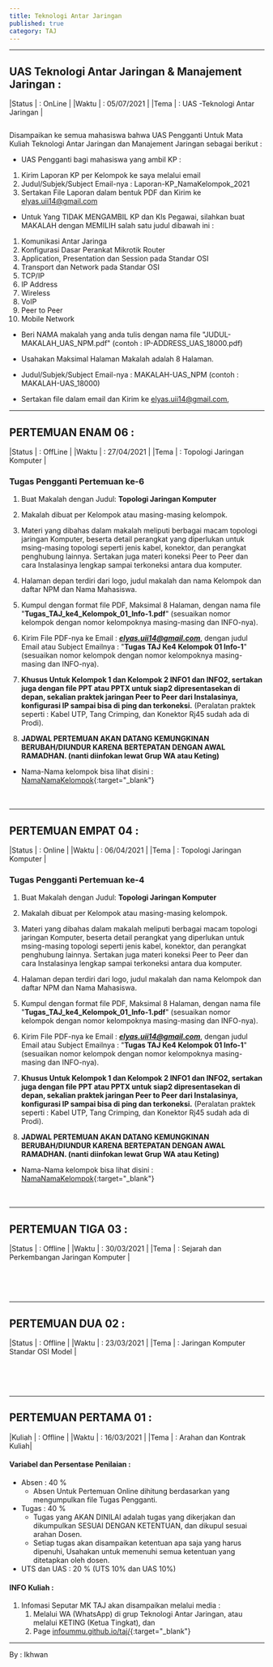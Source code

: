 ```yaml
---
title: Teknologi Antar Jaringan
published: true
category: TAJ
---
```


***

## UAS Teknologi Antar Jaringan & Manajement Jaringan :

|Status   | : OnLine                    |
|Waktu    | : 05/07/2021                 |
|Tema     | : UAS -Teknologi Antar Jaringan  |

<pre >
</pre>


Disampaikan ke semua mahasiswa bahwa UAS Pengganti Untuk Mata Kuliah Teknologi Antar Jaringan dan Manajement Jaringan sebagai berikut : 


* UAS Pengganti bagi mahasiswa yang ambil KP : 
1. Kirim Laporan KP per Kelompok ke saya melalui email
2. Judul/Subjek/Subject Email-nya : Laporan-KP_NamaKelompok_2021
3. Sertakan File Laporan dalam bentuk PDF dan Kirim ke elyas.uii14@gmail.com



* Untuk Yang TIDAK MENGAMBIL KP dan Kls Pegawai, silahkan buat MAKALAH  dengan MEMILIH salah satu judul dibawah ini : 
1. Komunikasi Antar Jaringa 
2. Konfigurasi Dasar Perankat Mikrotik Router 
3. Application, Presentation dan Session pada Standar OSI
4. Transport dan Network pada Standar OSI
5. TCP/IP
6. IP Address
7. Wireless
8. VoIP
9. Peer to Peer
10. Mobile Network
    
    
* Beri NAMA makalah yang anda tulis dengan nama file "JUDUL-MAKALAH_UAS_NPM.pdf"
    (contoh : IP-ADDRESS_UAS_18000.pdf)
* Usahakan Maksimal Halaman Makalah adalah 8 Halaman.

* Judul/Subjek/Subject Email-nya : MAKALAH-UAS_NPM (contoh : MAKALAH-UAS_18000)
* Sertakan file dalam email dan Kirim ke elyas.uii14@gmail.com, 






***


## PERTEMUAN ENAM 06 :

|Status   | : OffLine                    |
|Waktu    | : 27/04/2021                 |
|Tema     | : Topologi Jaringan Komputer |


### Tugas Pengganti Pertemuan ke-6



1. Buat Makalah dengan Judul:  <b>Topologi Jaringan Komputer</b>

2. Makalah dibuat per Kelompok atau masing-masing kelompok.

2. Materi yang dibahas dalam makalah meliputi berbagai macam topologi jaringan Komputer, beserta detail perangkat yang diperlukan untuk msing-masing topologi seperti jenis kabel, konektor, dan perangkat penghubung lainnya.
Sertakan juga materi koneksi Peer to Peer dan cara Instalasinya lengkap sampai terkoneksi antara dua komputer.

3. Halaman depan terdiri dari logo, judul makalah dan nama Kelompok dan daftar NPM dan Nama Mahasiswa. 

5. Kumpul dengan format file PDF, Maksimal 8 Halaman, dengan nama file "<b>Tugas_TAJ_ke4_Kelompok_01_Info-1.pdf</b>" (sesuaikan nomor kelompok dengan nomor kelompoknya masing-masing dan INFO-nya).

6. Kirim File PDF-nya ke Email : <b><i>elyas.uii14@gmail.com</i></b>, dengan judul Email atau Subject Emailnya : "<b>Tugas TAJ Ke4 Kelompok 01 Info-1</b>" (sesuaikan nomor kelompok dengan nomor kelompoknya masing-masing dan INFO-nya).


7. <b>Khusus Untuk Kelompok 1 dan Kelompok 2 INFO1 dan INFO2, sertakan juga dengan file PPT atau PPTX untuk siap2 dipresentasekan di depan, sekalian praktek jaringan Peer to Peer dari Instalasinya, konfigurasi IP sampai bisa di ping dan terkoneksi.</b> (Peralatan praktek seperti : Kabel UTP, Tang Crimping, dan Konektor Rj45 sudah ada di Prodi).

8. <B>JADWAL PERTEMUAN AKAN DATANG KEMUNGKINAN BERUBAH/DIUNDUR KARENA BERTEPATAN DENGAN AWAL RAMADHAN. (nanti diinfokan lewat Grup WA atau Keting)</B>


* Nama-Nama kelompok bisa lihat disini : [NamaNamaKelompok](kelompok){:target="_blank"}
<br/><br/><br/>

***

## PERTEMUAN EMPAT 04 :

|Status   | : Online                     |
|Waktu    | : 06/04/2021                 |
|Tema     | : Topologi Jaringan Komputer |


### Tugas Pengganti Pertemuan ke-4



1. Buat Makalah dengan Judul:  <b>Topologi Jaringan Komputer</b>

2. Makalah dibuat per Kelompok atau masing-masing kelompok.

2. Materi yang dibahas dalam makalah meliputi berbagai macam topologi jaringan Komputer, beserta detail perangkat yang diperlukan untuk msing-masing topologi seperti jenis kabel, konektor, dan perangkat penghubung lainnya.
Sertakan juga materi koneksi Peer to Peer dan cara Instalasinya lengkap sampai terkoneksi antara dua komputer.

3. Halaman depan terdiri dari logo, judul makalah dan nama Kelompok dan daftar NPM dan Nama Mahasiswa. 

5. Kumpul dengan format file PDF, Maksimal 8 Halaman, dengan nama file "<b>Tugas_TAJ_ke4_Kelompok_01_Info-1.pdf</b>" (sesuaikan nomor kelompok dengan nomor kelompoknya masing-masing dan INFO-nya).

6. Kirim File PDF-nya ke Email : <b><i>elyas.uii14@gmail.com</i></b>, dengan judul Email atau Subject Emailnya : "<b>Tugas TAJ Ke4 Kelompok 01 Info-1</b>" (sesuaikan nomor kelompok dengan nomor kelompoknya masing-masing dan INFO-nya).


7. <b>Khusus Untuk Kelompok 1 dan Kelompok 2 INFO1 dan INFO2, sertakan juga dengan file PPT atau PPTX untuk siap2 dipresentasekan di depan, sekalian praktek jaringan Peer to Peer dari Instalasinya, konfigurasi IP sampai bisa di ping dan terkoneksi.</b> (Peralatan praktek seperti : Kabel UTP, Tang Crimping, dan Konektor Rj45 sudah ada di Prodi).

8. <B>JADWAL PERTEMUAN AKAN DATANG KEMUNGKINAN BERUBAH/DIUNDUR KARENA BERTEPATAN DENGAN AWAL RAMADHAN. (nanti diinfokan lewat Grup WA atau Keting)</B>


* Nama-Nama kelompok bisa lihat disini : [NamaNamaKelompok](kelompok){:target="_blank"}
<br/><br/><br/>

***


## PERTEMUAN TIGA 03 :

|Status  | : Offline                    |
|Waktu   | : 30/03/2021                 |
|Tema    | : Sejarah dan Perkembangan Jaringan Komputer |


<br/><br/><br/>

***


## PERTEMUAN DUA 02 :

|Status  | : Offline                   |
|Waktu   | : 23/03/2021                |
|Tema    | : Jaringan Komputer Standar OSI Model |


<br/><br/><br/>

***


## PERTEMUAN PERTAMA 01 :

|Kuliah  | : Offline                  |
|Waktu   | : 16/03/2021               |
|Tema    | : Arahan dan Kontrak Kuliah|



#### Variabel dan Persentase Penilaian :

- Absen  : 40 %
    - Absen Untuk Pertemuan Online dihitung berdasarkan yang mengumpulkan file Tugas Pengganti.
- Tugas  : 40 %
    - Tugas yang AKAN DINILAI adalah tugas yang dikerjakan dan dikumpulkan SESUAI DENGAN KETENTUAN, dan dikupul sesuai arahan Dosen.
    - Setiap tugas akan disampaikan ketentuan apa saja yang harus dipenuhi, Usahakan untuk memenuhi semua ketentuan yang ditetapkan oleh dosen.
- UTS dan UAS : 20 % (UTS 10% dan UAS 10%)


#### INFO Kuliah :

1. Infomasi Seputar MK TAJ akan disampaikan melalui media :
    1. Melalui WA (WhatsApp) di grup Teknologi Antar Jaringan, atau melalui KETING (Ketua Tingkat), dan
    2. Page [infoummu.github.io/taj/](https://infoummu.github.io/TAJ/){:target="_blank"}




***
By : Ikhwan
